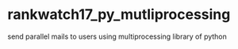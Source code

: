 # rankwatch17_py_mutliprocessing
send parallel mails to users using multiprocessing library of python


